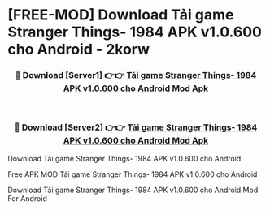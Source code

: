 # [FREE-MOD] Download Tải game Stranger Things- 1984 APK v1.0.600 cho Android - 2korw


<div align="center">
<h3>🔴 Download [Server1] 👉👉 <a href="https://apk-comot.site?title=Tải_game_Stranger_Things-_1984_APK_v1.0.600_cho_Android">Tải game Stranger Things- 1984 APK v1.0.600 cho Android Mod Apk</a></h3><br>

<h3>🔴 Download [Server2] 👉👉 <a href="https://apk-comot.site?title=Tải_game_Stranger_Things-_1984_APK_v1.0.600_cho_Android">Tải game Stranger Things- 1984 APK v1.0.600 cho Android Mod Apk</a></h3>
</div>



Download Tải game Stranger Things- 1984 APK v1.0.600 cho Android 

Free APK MOD Tải game Stranger Things- 1984 APK v1.0.600 cho Android 

Download Tải game Stranger Things- 1984 APK v1.0.600 cho Android Mod For Android
